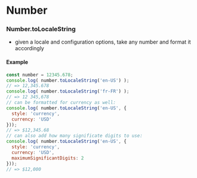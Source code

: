 # Number

### Number.toLocaleString

- given a locale and configuration options, take any number and format it accordingly

#### Example

```js
const number = 12345.678;
console.log( number.toLocaleString('en-US') );
// => 12,345.678
console.log( number.toLocaleString('fr-FR') );
// => 12 345,678
// can be formatted for currency as well:
console.log( number.toLocaleString('en-US', {
  style: 'currency',
  currency: 'USD'
}));
// => $12,345.68
// can also add how many significate digits to use:
console.log( number.toLocaleString('en-US', {
  style: 'currency',
  currency: 'USD',
  maximumSignificantDigits: 2
}));
// => $12,000
```
